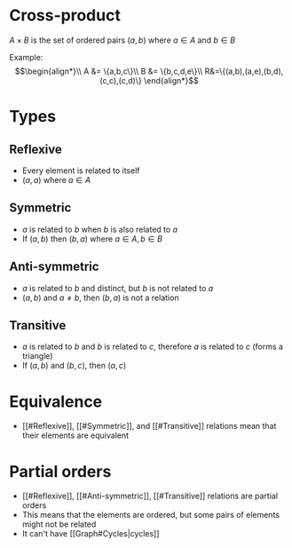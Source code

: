# Cross-product
$A \times B$ is the set of ordered pairs $(a,b)$ where $a \in A$ and $b \in B$

Example:
$$\begin{align*}\\
A &= \{a,b,c\}\\
B &= \{b,c,d,e\}\\
R&=\{(a,b),(a,e),(b,d),(c,c),(c,d)\}
\end{align*}$$

# Types
## Reflexive
- Every element is related to itself
- $(a,a)$ where $a \in A$

## Symmetric
- $a$ is related to $b$ when $b$ is also related to $a$
- If $(a,b)$ then $(b,a)$ where $a \in A, b \in B$

## Anti-symmetric
- $a$ is related to $b$ and distinct, but $b$ is not related to $a$
- $(a,b)$ and $a \neq b$, then $(b,a)$ is not a relation

## Transitive
- $a$ is related to $b$ and $b$ is related to $c$, therefore $a$ is related to $c$ (forms a triangle)
- If $(a,b)$ and $(b,c)$, then $(a,c)$

# Equivalence
- [[#Reflexive]], [[#Symmetric]], and [[#Transitive]] relations mean that their elements are equivalent

# Partial orders
- [[#Reflexive]], [[#Anti-symmetric]], [[#Transitive]] relations are partial orders
- This means that the elements are ordered, but some pairs of elements might not be related
- It can't have [[Graph#Cycles|cycles]]